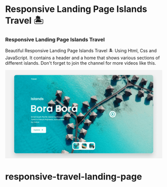 # Responsive Landing Page Islands Travel 🏝️
### Responsive Landing Page Islands Travel
Beautiful Responsive Landing Page Islands Travel 🏝️ Using Html, Css and JavaScript. It contains a header and a home that shows various sections of different islands.
Don't forget to join the channel for more videos like this. 

![Landing Page Travel](/preview.png)
# responsive-travel-landing-page
